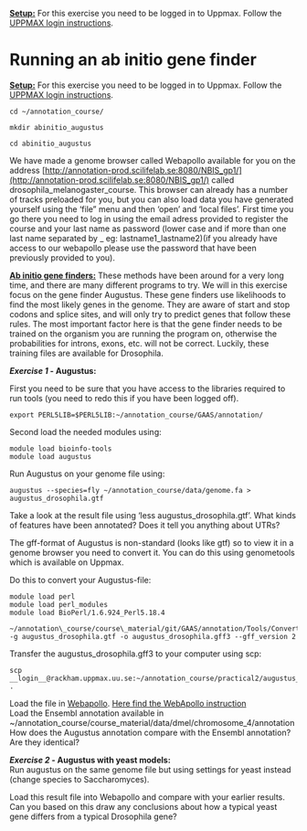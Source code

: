 <u>**Setup:**</u> For this exercise you need to be logged in to Uppmax. Follow the [UPPMAX login instructions](uppmax_login).

# Running an ab initio gene finder

<u>**Setup:**</u> For this exercise you need to be logged in to Uppmax. Follow the [UPPMAX login instructions](LoginInstructions).

```
cd ~/annotation_course/

mkdir abinitio_augustus

cd abinitio_augustus
```

We have made a genome browser called Webapollo available for you on the address [http://annotation-prod.scilifelab.se:8080/NBIS_gp1/](http://annotation-prod.scilifelab.se:8080/NBIS_gp1/)  called drosophila\_melanogaster\_course.
This browser can already has a number of tracks preloaded for you, but you can also load data you have generated yourself using the ‘file” menu and then ‘open’ and ‘local files’. First time you go there you need to log in using the email adress provided to register the course and your last name as password (lower case and if more than one last name separated by _ eg: lastname1_lastname2)(if you already have access to our webapollo please use the password that have been previously provided to you).

<u>**Ab initio gene finders:**</u> These methods have been around for a very long time, and there are many different programs to try. We will in this exercise focus on the gene finder Augustus. These gene finders use likelihoods to find the most likely genes in the genome. They are aware of start and stop codons and splice sites, and will only try to predict genes that follow these rules. The most important factor here is that the gene finder needs to be trained on the organism you are running the program on, otherwise the probabilities for introns, exons, etc. will not be correct. Luckily, these training files are available for Drosophila.

**_Exercise 1_ - Augustus:**

First you need to be sure that you have access to the libraries required to run tools (you need to redo this if you have been logged off).

```
export PERL5LIB=$PERL5LIB:~/annotation_course/GAAS/annotation/
```


Second load the needed modules using:  
```
module load bioinfo-tools  
module load augustus
```
Run Augustus on your genome file using:  
```
augustus --species=fly ~/annotation_course/data/genome.fa > augustus_drosophila.gtf
```

Take a look at the result file using ‘less augustus\_drosophila.gtf’. What kinds of features have been annotated? Does it tell you anything about UTRs?

The gff-format of Augustus is non-standard (looks like gtf) so to view it in a genome browser you need to convert it. You can do this using genometools which is available on Uppmax.

Do this to convert your Augustus-file:

```
module load perl  
module load perl_modules  
module load BioPerl/1.6.924_Perl5.18.4

~/annotation\_course/course\_material/git/GAAS/annotation/Tools/Converter/gxf_to_gff3.pl -g augustus_drosophila.gtf -o augustus_drosophila.gff3 --gff_version 2
```
Transfer the augustus\_drosophila.gff3 to your computer using scp:    
```
scp __login__@rackham.uppmax.uu.se:~/annotation_course/practical2/augustus_drosophila.gff3 .  
```
Load the file in [Webapollo](http://annotation-prod.scilifelab.se:8080/NBIS_gp1/). [Here find the WebApollo instruction](webapollo_usage)
<br/>Load the Ensembl annotation available in  ~/annotation\_course/course\_material/data/dmel/chromosome\_4/annotation
How does the Augustus annotation compare with the Ensembl annotation? Are they identical?

**_Exercise 2 -_ Augustus with yeast models:**  
Run augustus on the same genome file but using settings for yeast instead (change species to Saccharomyces).

Load this result file into Webapollo and compare with your earlier results. Can you based on this draw any conclusions about how a typical yeast gene differs from a typical Drosophila gene?
